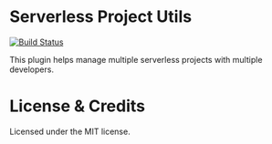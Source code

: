 Serverless Project Utils
====================================

[![Build Status](https://travis-ci.org/exocom/serverless-project-utils.svg)](https://travis-ci.org/exocom/serverless-project-utils)

This plugin helps manage multiple serverless projects with multiple developers.

# License & Credits

Licensed under the MIT license.